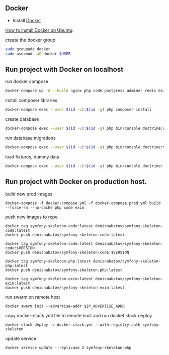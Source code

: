 ## Docker

* Install [Docker](https://docs.docker.com/install/)

[How to install Docker on Ubuntu](https://docs.docker.com/install/linux/docker-ce/ubuntu/):

create the docker group
```bash
sudo groupadd docker
sudo usermod -aG docker $USER
```

## Run project with Docker on localhost

run docker compose
```bash
docker-compose up -d --build nginx php code postgress adminer redis exim
```

install composer libraries
```bash
docker-compose exec --user $(id -u):$(id -g) php composer install
```

create database
```bash
docker-compose exec --user $(id -u):$(id -g) php bin/console doctrine:database:create
```

run database migrations
```bash
docker-compose exec --user $(id -u):$(id -g) php bin/console doctrine:migrations:migrate
```

load fixtures, dummy data
```bash
docker-compose exec --user $(id -u):$(id -g) php bin/console doctrine:fixtures:load
```

## Run project with Docker on production host.

build new prod images
```
docker-compose -f docker-compose.yml -f docker-compose.prod.yml build --force-rm --no-cache php code exim
```

push new images to repo
```
docker tag symfony-skeleton-code:latest denisnabatov/symfony-skeleton-code:latest
docker push denisnabatov/symfony-skeleton-code:latest

docker tag symfony-skeleton-code:latest denisnabatov/symfony-skeleton-code:$VERSION
docker push denisnabatov/symfony-skeleton-code:$VERSION

docker tag symfony-skeleton-php:latest denisnabatov/symfony-skeleton-php:latest
docker push denisnabatov/symfony-skeleton-php:latest

docker tag symfony-skeleton-exim:latest denisnabatov/symfony-skeleton-exim:latest
docker push denisnabatov/symfony-skeleton-exim:latest
```

run swarm on remote host
```
docker swarm init --advertise-addr $IP_ADVERTISE_ADDR
```

copy docker-stack.yml file to remote host and run docket stack deploy
```
docker stack deploy -c docker-stack.yml --with-registry-auth symfony-skeleton
```

update service
```
docker service update --replicase 2 symfony-skeleton-php
```
 